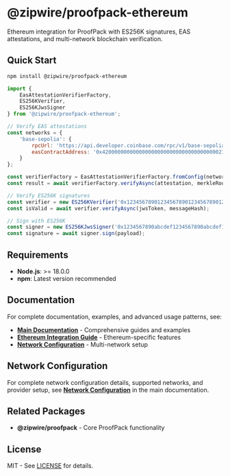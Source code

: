 # @zipwire/proofpack-ethereum

Ethereum integration for ProofPack with ES256K signatures, EAS attestations, and multi-network blockchain verification.

## Quick Start

```bash
npm install @zipwire/proofpack-ethereum
```

```javascript
import { 
    EasAttestationVerifierFactory, 
    ES256KVerifier,
    ES256KJwsSigner 
} from '@zipwire/proofpack-ethereum';

// Verify EAS attestations
const networks = {
    'base-sepolia': {
        rpcUrl: 'https://api.developer.coinbase.com/rpc/v1/base-sepolia/YOUR_API_KEY',
        easContractAddress: '0x4200000000000000000000000000000000000021'
    }
};

const verifierFactory = EasAttestationVerifierFactory.fromConfig(networks);
const result = await verifierFactory.verifyAsync(attestation, merkleRoot);

// Verify ES256K signatures
const verifier = new ES256KVerifier('0x1234567890123456789012345678901234567890');
const isValid = await verifier.verifyAsync(jwsToken, messageHash);

// Sign with ES256K
const signer = new ES256KJwsSigner('0x1234567890abcdef1234567890abcdef1234567890abcdef1234567890abcdef');
const signature = await signer.sign(payload);
```

## Requirements

- **Node.js**: >= 18.0.0
- **npm**: Latest version recommended

## Documentation

For complete documentation, examples, and advanced usage patterns, see:

- **[Main Documentation](../README.md)** - Comprehensive guides and examples
- **[Ethereum Integration Guide](../README.md#blockchain-integration)** - Ethereum-specific features
- **[Network Configuration](../README.md#network-configuration-patterns)** - Multi-network setup

## Network Configuration

For complete network configuration details, supported networks, and provider setup, see **[Network Configuration](../README.md#network-configuration-patterns)** in the main documentation.

## Related Packages

- **@zipwire/proofpack** - Core ProofPack functionality

## License

MIT - See [LICENSE](../../../LICENSE) for details. 